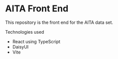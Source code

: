 # AITA Front End

This repository is the front end for the AITA data set.

Technologies used 
- React using TypeScript
- DaisyUI
- Vite